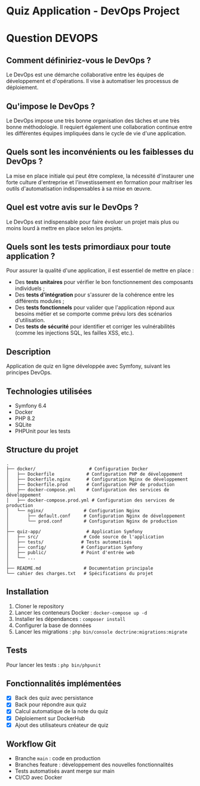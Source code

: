 # Quiz Application - DevOps Project

# Question DEVOPS

## Comment définiriez-vous le DevOps ?
Le DevOps est une démarche collaborative entre les équipes de développement et d'opérations. 
Il vise à automatiser les processus de déploiement.

## Qu'impose le DevOps ?
Le DevOps impose une très bonne organisation des tâches et une très bonne méthodologie.
Il requiert également une collaboration continue entre les différentes équipes impliquées dans le cycle de vie d'une application.

## Quels sont les inconvénients ou les faiblesses du DevOps ?
La mise en place initiale qui peut être complexe, la nécessité d'instaurer une forte culture d'entreprise et l'investissement en formation pour maîtriser les outils d'automatisation indispensables à sa mise en œuvre.

## Quel est votre avis sur le DevOps ?
Le DevOps est indispensable pour faire évoluer un projet mais plus ou moins lourd à mettre en place selon les projets.

## Quels sont les tests primordiaux pour toute application ?
Pour assurer la qualité d'une application, il est essentiel de mettre en place :
- Des **tests unitaires** pour vérifier le bon fonctionnement des composants individuels ;
- Des **tests d'intégration** pour s'assurer de la cohérence entre les différents modules ;
- Des **tests fonctionnels** pour valider que l'application répond aux besoins métier et se comporte comme prévu lors des scénarios d'utilisation.
- Des **tests de sécurité** pour identifier et corriger les vulnérabilités (comme les injections SQL, les failles XSS, etc.).

## Description
Application de quiz en ligne développée avec Symfony, suivant les principes DevOps.

## Technologies utilisées
- Symfony 6.4
- Docker
- PHP 8.2
- SQLite
- PHPUnit pour les tests

## Structure du projet
```
.
├── docker/                    # Configuration Docker
│   ├── Dockerfile            # Configuration PHP de développement
│   ├── Dockerfile.nginx      # Configuration Nginx de développement
│   ├── Dockerfile.prod       # Configuration PHP de production
│   ├── docker-compose.yml    # Configuration des services de développement
│   ├── docker-compose.prod.yml # Configuration des services de production
│   └── nginx/               # Configuration Nginx
│       ├── default.conf     # Configuration Nginx de développement
│       └── prod.conf        # Configuration Nginx de production
│
├── quiz-app/                 # Application Symfony
│   ├── src/                 # Code source de l'application
│   ├── tests/              # Tests automatisés
│   ├── config/             # Configuration Symfony
│   ├── public/             # Point d'entrée web
│   └── ...
│
├── README.md                # Documentation principale
└── cahier des charges.txt   # Spécifications du projet
```

## Installation
1. Cloner le repository
2. Lancer les conteneurs Docker : `docker-compose up -d`
3. Installer les dépendances : `composer install`
4. Configurer la base de données
5. Lancer les migrations : `php bin/console doctrine:migrations:migrate`

## Tests
Pour lancer les tests : `php bin/phpunit`

## Fonctionnalités implémentées
- [x] Back des quiz avec persistance
- [x] Back pour répondre aux quiz
- [x] Calcul automatique de la note du quiz
- [x] Déploiement sur DockerHub
- [x] Ajout des utilisateurs créateur de quiz

## Workflow Git
- Branche `main` : code en production
- Branches feature : développement des nouvelles fonctionnalités
- Tests automatisés avant merge sur main
- CI/CD avec Docker